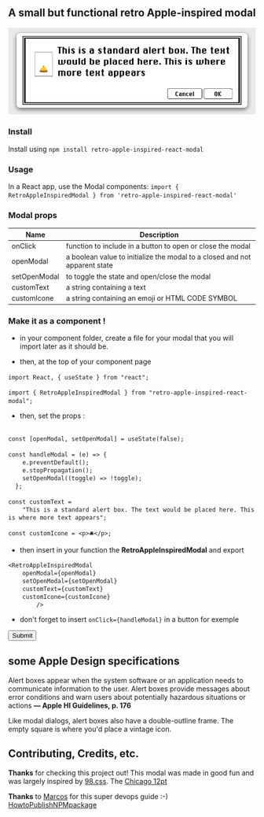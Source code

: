 ## A small but functional retro Apple-inspired modal

![logo](./public/modal.png)

### Install

Install using `npm install retro-apple-inspired-react-modal`

### Usage

In a React app, use the Modal components:
`import { RetroAppleInspiredModal } from 'retro-apple-inspired-react-modal'`

### Modal props

| Name         | Description                                                                |
| ------------ | -------------------------------------------------------------------------- |
| onClick      | function to include in a button to open or close the modal                 |
| openModal    | a boolean value to initialize the modal to a closed and not apparent state |
| setOpenModal | to toggle the state and open/close the modal                               |
| customText   | a string containing a text                                                 |
| customIcone  | a string containing an emoji or HTML CODE SYMBOL                           |

### Make it as a component !

- in your component folder, create a file for your modal that you will import later as it should be.

- then, at the top of your component page

`import React, { useState } from "react";`

`import { RetroAppleInspiredModal } from "retro-apple-inspired-react-modal";`

- then, set the props :

```

const [openModal, setOpenModal] = useState(false);

const handleModal = (e) => {
    e.preventDefault();
    e.stopPropagation();
    setOpenModal((toggle) => !toggle);
  };

const customText =
    "This is a standard alert box. The text would be placed here. This is where more text appears";

const customIcone = <p>🛎️</p>;
```

- then insert in your function the **RetroAppleInspiredModal** and export

```
<RetroAppleInspiredModal
    openModal={openModal}
    setOpenModal={setOpenModal}
    customText={customText}
    customIcone={customIcone}
        />
```

- don't forget to insert `onClick={handleModal}` in a button for exemple

<Button>Submit</Button>

##  some Apple Design specifications

Alert boxes appear when the system software or an application needs to communicate information to the user. Alert boxes provide messages about error conditions and warn users about potentially hazardous situations or actions
**— Apple HI Guidelines, p. 176**

Like modal dialogs, alert boxes also have a double-outline frame. The empty square is where you'd place a vintage icon.

## Contributing, Credits, etc.

**Thanks** for checking this project out! This modal was made in good fun and was largely inspired by [98.css](https://github.com/jdan/98.css). The [Chicago 12pt](http://www.suppertime.co.uk/blogmywiki/2017/04/chicago/)

**Thanks** to [Marcos](https://github.com/MarcosMene) for this super devops guide :-) [HowtoPublishNPMpackage](https://levelup.gitconnected.com/publish-react-components-as-an-npm-package-7a671a2fb7f)
